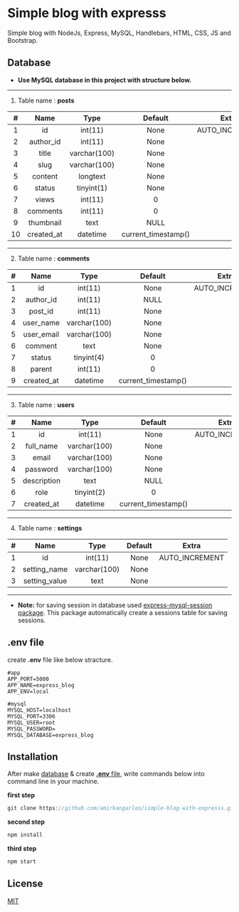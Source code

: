 # Simple blog with expresss
Simple blog with NodeJs, Express, MySQL, Handlebars, HTML, CSS, JS and Bootstrap.

## Database
- **Use MySQL database in this project with structure below.**


------------


1. Table name : **posts**


|  **#**  |  **Name**  | **Type**  | **Default**  | **Extra**   |
| :------------: | :------------: | :------------: | :------------: | :------------: |
|  1 |  id |  int(11) | None  |  AUTO_INCREMENT |
|  2 |  author_id |  int(11) |  None |   |
|  3 | title  |   varchar(100)| None  |   |
|  4 |  slug |  varchar(100) |  None |   |
| 5  | content  |  longtext | None  |   |
| 6  |  status | tinyint(1) | None  |   |
|  7 |  views | int(11) |  0 |   |
|  8 |  comments | int(11)  |  0 |   |
|  9 |  thumbnail |  text |  NULL |   |
| 10  | created_at  |  datetime |  current_timestamp() |   |

------------


2. Table name : **comments**


|  **#**  |  **Name**  | **Type**  | **Default**  | **Extra**   |
| :------------: | :------------: | :------------: | :------------: | :------------: |
|  1 |  id |  int(11) | None  |  AUTO_INCREMENT |
|  2 |  author_id |  int(11) |  NULL |   |
|  3 | post_id  |   int(11) | None  |   |
|  4 |  user_name |  varchar(100) |  None |   |
| 5  | user_email  |   varchar(100) | None  |   |
| 6  |  comment | text | None  |   |
|  7 |  status | tinyint(4) |  0 |   |
|  8 |  parent | int(11)  |  0 |   |
| 9  | created_at  |  datetime |  current_timestamp() |   |

------------


3. Table name : **users**


|  **#**  |  **Name**  | **Type**  | **Default**  | **Extra**   |
| :------------: | :------------: | :------------: | :------------: | :------------: |
|  1 |  id |  int(11) | None  |  AUTO_INCREMENT |
|  2 |  full_name |  varchar(100) |  None |   |
|  3 | email  |  varchar(100) | None  |   |
|  4 |  password |  varchar(100) |  None |   |
| 5  | description  |  text | NULL  |   |
|  6 |  role | tinyint(2) |  0 |   |
|  7 | created_at  |  datetime |  current_timestamp() |   |

------------


4. Table name : **settings**


|  **#**  |  **Name**  | **Type**  | **Default**  | **Extra**   |
| :------------: | :------------: | :------------: | :------------: | :------------: |
|  1 |  id |  int(11) | None  |  AUTO_INCREMENT |
|  2 |  setting_name |  varchar(100) |  None |   |
|  3 | setting_value  |  text | None  |   |



------------

- **Note:** for saving session in database used [express-mysql-session package](https://github.com/chill117/express-mysql-session "express-mysql-session package"). This package automatically create a sessions table for saving sessions.


## .env file
create **.env** file like below stracture.

    #app
    APP_PORT=5000
    APP_NAME=express_blog
    APP_ENV=local
    
    #mysql
    MYSQL_HOST=localhost
    MYSQL_PORT=3306
    MYSQL_USER=root
    MYSQL_PASSWORD=
    MYSQL_DATABASE=express_blog

## Installation
After make [database](https://github.com/amirkangarloo/simple-blog-with-expresss/new/master?readme=1#database "database") & create [**.env** file](https://github.com/amirkangarloo/simple-blog-with-expresss/new/master?readme=1#env-file "**.env** file"), write commands below into command line in your machine.

**first step**
```javascript
git clone https://github.com/amirkangarloo/simple-blog-with-expresss.git
```
**second step**
```javascript
npm install
```
**third step**
```javascript
npm start
```

## License
[MIT](https://choosealicense.com/licenses/mit/)


